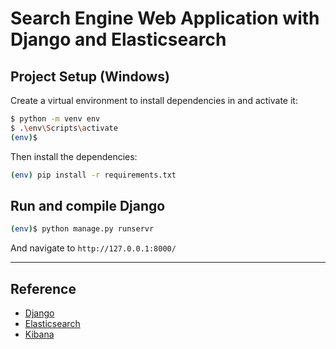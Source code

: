 # Search Engine Web Application with Django and Elasticsearch

## Project Setup (Windows)

Create a virtual environment to install dependencies in and activate it:

```sh
$ python -m venv env
$ .\env\Scripts\activate
(env)$ 
```

Then install the dependencies:

```sh
(env) pip install -r requirements.txt
```

<!-- ## Environment

Setup your environment follow this:

```env

``` -->

## Run and compile Django

```sh
(env)$ python manage.py runservr
```

And navigate to `http://127.0.0.1:8000/`

---

## Reference

* [Django](https://www.djangoproject.com/)
* [Elasticsearch](https://www.elastic.co/)
* [Kibana](https://www.elastic.co/kibana/)
